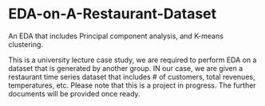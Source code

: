# EDA-on-A-Restaurant-Dataset
An EDA that includes Principal component analysis, and K-means clustering.

This is a university lecture case study, we are required to perform EDA on a dataset that is generated by another group. IN our case, we are given a restaurant time series dataset that includes # of customers, total revenues, temperatures, etc. Please note that this is a project in progress. The further documents will be provided once ready.
